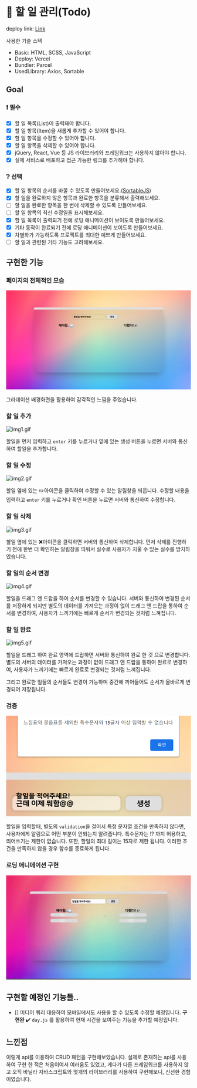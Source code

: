 # 📌 할 일 관리(Todo)

deploy link: [Link](https://kdt-4-m3.vercel.app/)


사용한 기술 스택

- Basic: HTML, SCSS, JavaScript
- Deploy: Vercel
- Bundler: Parcel
- UsedLibrary: Axios, Sortable

## Goal

### ❗ 필수

- [x] 할 일 목록(List)이 출력돼야 합니다.
- [x] 할 일 항목(Item)을 새롭게 추가할 수 있어야 합니다.
- [x] 할 일 항목을 수정할 수 있어야 합니다.
- [x] 할 일 항목을 삭제할 수 있어야 합니다.
- [x] jQuery, React, Vue 등 JS 라이브러리와 프레임워크는 사용하지 않아야 합니다.
- [x] 실제 서비스로 배포하고 접근 가능한 링크를 추가해야 합니다.

### ❔ 선택

- [x] 할 일 항목의 순서를 바꿀 수 있도록 만들어보세요.([SortableJS](http://sortablejs.github.io/Sortable/))
- [x] 할 일을 완료하지 않은 항목과 완료한 항목을 분류해서 출력해보세요.
- [ ] 할 일을 완료한 항목을 한 번에 삭제할 수 있도록 만들어보세요.
- [ ] 할 일 항목의 최신 수정일을 표시해보세요.
- [x] 할 일 목록이 출력되기 전에 로딩 애니메이션이 보이도록 만들어보세요.
- [x] 기타 동작이 완료되기 전에 로딩 애니메이션이 보이도록 만들어보세요.
- [x] 차별화가 가능하도록 프로젝트를 최대한 예쁘게 만들어보세요.
- [ ] 할 일과 관련된 기타 기능도 고려해보세요.

## 구현한 기능

### 페이지의 전체적인 모습

![img.png](examples/example.png)

그라데이션 배경화면을 활용하여 감각적인 느낌을 주었습니다.

### 할 일 추가

![img1.gif](examples/example(1).gif)

할일을 먼저 입력하고 `enter` 키를 누르거나 옆에 있는 생성 버튼을 누르면 서버와 통신하여 할일을 추가합니다.

### 할 일 수정

![img2.gif](examples/example(3).gif)

할일 옆에 있는 ✏️아이콘을 클릭하여 수정할 수 있는 알림창을 띄웁니다. 수정할 내용을 입력하고 `enter` 키를 누르거나 확인 버튼을 누르면 서버와 통신하여 수정합니다.

### 할 일 삭제

![img3.gif](examples/example(4).gif)

할일 옆에 있는 ❌아이콘을 클릭하면 서버와 통신하여 삭제합니다. 먼저 삭제를 진행하기 전에 한번 더 확인하는 알림창을 띄워서 실수로 사용자가 지울 수 있는 실수를 방지하였습니다.

### 할 일의 순서 변경

![img4.gif](examples/example(5).gif)

할일을 드래그 앤 드랍을 하여 순서를 변경할 수 있습니다. 서버와 통신하여 변경된 순서를 저장하게 되지만 별도의 데이터를 가져오는 과정이 없이 드래그 앤 드랍을 통하여 순서를 변경하여, 사용자가 느끼기에는 빠르게 순서가 변경되는 것처럼 느껴집니다.

### 할 일 완료

![img5.gif](examples/example(6).gif)

할일을 드래그 하여 완료 영역에 드랍하면 서버와 통신하여 완료 한 것 으로 변경합니다. 별도의 서버의 데이터를 가져오는 과정이 없이 드래그 앤 드랍을 통하여 완료로 변경하여, 사용자가 느끼기에는 빠르게 완료로 변경되는 것처럼 느껴집니다.

그리고 완료한 일들의 순서들도 변경이 가능하며 중간에 끼어들어도 순서가 올바르게 변경되어 저장됩니다.

### 검증

![img.png](examples/example(7).png)

할일을 입력할때, 별도의 `validation`을 걸어서 특정 문자열 조건을 만족하지 않다면, 사용자에게 알림으로 어떤 부분이 안되는지 알려줍니다.
특수문자는 !? 까지 허용하고, 띄어쓰기는 제한이 없습니다. 또한, 할일의 최대 길이는 15자로 제한 됩니다. 이러한 조건을 만족하지 않을 경우 함수를 
종료하게 됩니다.

### 로딩 애니메이션 구현

![img.png](examples/example(2).gif)

## 구현할 예정인 기능들..

- [] 미디어 쿼리 대응하여 모바일에서도 사용을 할 수 있도록 수정할 예정입니다.
**구현완** ✔️ `day.js` 를 활용하여 현재 시간을 보여주는 기능을 추가할 예정입니다.

## 느낀점

이렇게 api를 이용하여 CRUD 패턴을 구현해보았습니다. 실제로 존재하는 api를 사용하여 구현 한 적은 처음이여서 여러움도 있었고, 게다가
다른 프레임워크를 사용하지 않고 오직 바닐라 자바스크립트와 몇개의 라이브러리를 사용하여 구현해보니, 신선한 경험이였습니다. 

